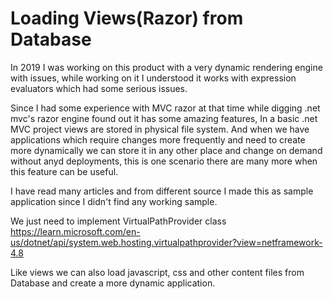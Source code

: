 # Loading Views(Razor) from Database

In 2019 I was working on this product with a very dynamic rendering engine with issues,
while working on it I understood it works with expression evaluators which had some serious issues.

Since I had some experience with MVC razor at that time while digging .net mvc's razor engine found out it has some amazing features,
In a basic .net MVC project views are stored in physical file system.
And when we have applications which require changes more frequently and need to create more dynamically we can store it in any other place
and change on demand without anyd deployments, this is one scenario there are many more when this feature can be useful.

I have read many articles and from different source I made this as sample application since I didn't find any working sample.

We just need to implement VirtualPathProvider class
https://learn.microsoft.com/en-us/dotnet/api/system.web.hosting.virtualpathprovider?view=netframework-4.8

Like views we can also load javascript, css and other content files from Database and create a more dynamic application.
